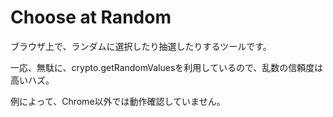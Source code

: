 # Choose at Random

ブラウザ上で、ランダムに選択したり抽選したりするツールです。

一応、無駄に、crypto.getRandomValuesを利用しているので、乱数の信頼度は高いハズ。

例によって、Chrome以外では動作確認していません。
